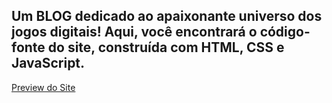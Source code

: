 ## Um BLOG dedicado ao apaixonante universo dos jogos digitais! Aqui, você encontrará o código-fonte do site, construída com HTML, CSS e JavaScript.

  

[Preview do Site](https://games-blog-59games.vercel.app/)

